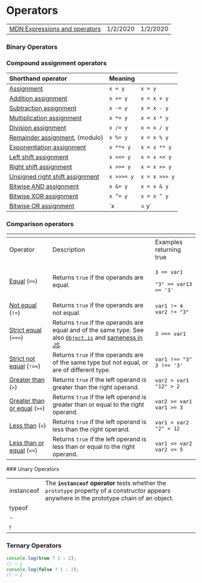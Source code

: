 # Operators

|  |  |  |
| :--- | :--- | :--- |
| [MDN Expressions and operators](https://developer.mozilla.org/en-US/docs/Web/JavaScript/Guide/Expressions_and_Operators) | 1/2/2020 | 1/2/2020 |

### Binary Operators

### Compound assignment operators

| Shorthand operator | Meaning |  |
| :--- | :--- | :--- |
| [Assignment](https://developer.mozilla.org/en-US/docs/Web/JavaScript/Reference/Operators/Assignment_Operators#Assignment) | `x = y` | `x = y` |
| [Addition assignment](https://developer.mozilla.org/en-US/docs/Web/JavaScript/Reference/Operators/Assignment_Operators#Addition_assignment) | `x += y` | `x = x + y` |
| [Subtraction assignment](https://developer.mozilla.org/en-US/docs/Web/JavaScript/Reference/Operators/Assignment_Operators#Subtraction_assignment) | `x -= y` | `x = x - y` |
| [Multiplication assignment](https://developer.mozilla.org/en-US/docs/Web/JavaScript/Reference/Operators/Assignment_Operators#Multiplication_assignment) | `x *= y` | `x = x * y` |
| [Division assignment](https://developer.mozilla.org/en-US/docs/Web/JavaScript/Reference/Operators/Assignment_Operators#Division_assignment) | `x /= y` | `x = x / y` |
| [Remainder assignment](https://developer.mozilla.org/en-US/docs/Web/JavaScript/Reference/Operators/Assignment_Operators#Remainder_assignment), \(modulo\) | `x %= y` | `x = x % y` |
| [Exponentiation assignment](https://developer.mozilla.org/en-US/docs/Web/JavaScript/Reference/Operators/Assignment_Operators#Exponentiation_assignment) | `x **= y` | `x = x ** y` |
| [Left shift assignment](https://developer.mozilla.org/en-US/docs/Web/JavaScript/Reference/Operators/Assignment_Operators#Left_shift_assignment) | `x <<= y` | `x = x << y` |
| [Right shift assignment](https://developer.mozilla.org/en-US/docs/Web/JavaScript/Reference/Operators/Assignment_Operators#Right_shift_assignment) | `x >>= y` | `x = x >> y` |
| [Unsigned right shift assignment](https://developer.mozilla.org/en-US/docs/Web/JavaScript/Reference/Operators/Assignment_Operators#Unsigned_right_shift_assignment) | `x >>>= y` | `x = x >>> y` |
| [Bitwise AND assignment](https://developer.mozilla.org/en-US/docs/Web/JavaScript/Reference/Operators/Assignment_Operators#Bitwise_AND_assignment) | `x &= y` | `x = x & y` |
| [Bitwise XOR assignment](https://developer.mozilla.org/en-US/docs/Web/JavaScript/Reference/Operators/Assignment_Operators#Bitwise_XOR_assignment) | `x ^= y` | `x = x ^ y` |
| [Bitwise OR assignment](https://developer.mozilla.org/en-US/docs/Web/JavaScript/Reference/Operators/Assignment_Operators#Bitwise_OR_assignment) | `x |= y` | `x = x | y` |

### Comparison operators

<table>
  <thead>
    <tr>
      <th style="text-align:left"></th>
      <th style="text-align:left"></th>
      <th style="text-align:left"></th>
    </tr>
  </thead>
  <tbody>
    <tr>
      <td style="text-align:left">Operator</td>
      <td style="text-align:left">Description</td>
      <td style="text-align:left">Examples returning true</td>
    </tr>
    <tr>
      <td style="text-align:left"><a href="https://developer.mozilla.org/en-US/docs/Web/JavaScript/Reference/Operators/Comparison_Operators#Equality">Equal</a> (<code>==</code>)</td>
      <td
      style="text-align:left">Returns <code>true</code> if the operands are equal.</td>
        <td style="text-align:left">
          <p><code>3 == var1</code>
          </p>
          <p><code>&quot;3&quot; == var13 == &apos;3&apos;</code>
          </p>
        </td>
    </tr>
    <tr>
      <td style="text-align:left"><a href="https://developer.mozilla.org/en-US/docs/Web/JavaScript/Reference/Operators/Comparison_Operators#Inequality">Not equal</a> (<code>!=</code>)</td>
      <td
      style="text-align:left">Returns <code>true</code> if the operands are not equal.</td>
        <td style="text-align:left"><code>var1 != 4<br />var2 != &quot;3&quot;</code>
        </td>
    </tr>
    <tr>
      <td style="text-align:left"><a href="https://developer.mozilla.org/en-US/docs/Web/JavaScript/Reference/Operators/Comparison_Operators#Identity">Strict equal</a> (<code>===</code>)</td>
      <td
      style="text-align:left">Returns <code>true</code> if the operands are equal and of the same type.
        See also <a href="https://developer.mozilla.org/en-US/docs/Web/JavaScript/Reference/Global_Objects/Object/is"><code>Object.is</code></a> and
        <a
        href="https://developer.mozilla.org/en-US/docs/Web/JavaScript/Equality_comparisons_and_sameness">sameness in JS</a>.</td>
          <td style="text-align:left"><code>3 === var1</code>
          </td>
    </tr>
    <tr>
      <td style="text-align:left"><a href="https://developer.mozilla.org/en-US/docs/Web/JavaScript/Reference/Operators/Comparison_Operators#Nonidentity">Strict not equal</a> (<code>!==</code>)</td>
      <td
      style="text-align:left">Returns <code>true</code> if the operands are of the same type but not equal,
        or are of different type.</td>
        <td style="text-align:left"><code>var1 !== &quot;3&quot;<br />3 !== &apos;3&apos;</code>
        </td>
    </tr>
    <tr>
      <td style="text-align:left"><a href="https://developer.mozilla.org/en-US/docs/Web/JavaScript/Reference/Operators/Comparison_Operators#Greater_than_operator">Greater than</a> (<code>&gt;</code>)</td>
      <td
      style="text-align:left">Returns <code>true</code> if the left operand is greater than the right
        operand.</td>
        <td style="text-align:left"><code>var2 &gt; var1<br />&quot;12&quot; &gt; 2</code>
        </td>
    </tr>
    <tr>
      <td style="text-align:left"><a href="https://developer.mozilla.org/en-US/docs/Web/JavaScript/Reference/Operators/Comparison_Operators#Greater_than_or_equal_operator">Greater than or equal</a> (<code>&gt;=</code>)</td>
      <td
      style="text-align:left">Returns <code>true</code> if the left operand is greater than or equal to
        the right operand.</td>
        <td style="text-align:left"><code>var2 &gt;= var1<br />var1 &gt;= 3</code>
        </td>
    </tr>
    <tr>
      <td style="text-align:left"><a href="https://developer.mozilla.org/en-US/docs/Web/JavaScript/Reference/Operators/Comparison_Operators#Less_than_operator">Less than</a> (<code>&lt;</code>)</td>
      <td
      style="text-align:left">Returns <code>true</code> if the left operand is less than the right operand.</td>
        <td
        style="text-align:left"><code>var1 &lt; var2<br />&quot;2&quot; &lt; 12</code>
          </td>
    </tr>
    <tr>
      <td style="text-align:left"><a href="https://developer.mozilla.org/en-US/docs/Web/JavaScript/Reference/Operators/Comparison_Operators#Less_than_or_equal_operator">Less than or equal</a> (<code>&lt;=</code>)</td>
      <td
      style="text-align:left">Returns <code>true</code> if the left operand is less than or equal to the
        right operand.</td>
        <td style="text-align:left"><code>var1 &lt;= var2<br />var2 &lt;= 5</code>
        </td>
    </tr>
  </tbody>
</table>### Unary Operators

|  |  |
| :--- | :--- |
| instanceof | The **`instanceof` operator** tests whether the `prototype` property of a constructor appears anywhere in the prototype chain of an object. |
| typeof |  |
| - |  |
| ! |  |

### Ternary Operators

```javascript
console.log(true ? 1 : 2);
// → 1
console.log(false ? 1 : 2);
// → 2
```

